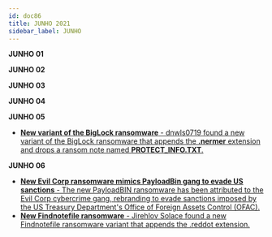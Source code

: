 ```yaml
---
id: doc86
title: JUNHO 2021
sidebar_label: JUNHO
---
```


**JUNHO 01**

**JUNHO 02**

**JUNHO 03**

**JUNHO 04**

**JUNHO 05**

- [**New variant of the BigLock ransomware** - dnwls0719 found a new variant of the BigLock ransomware that appends the **.nermer** extension and drops a ransom note named **PROTECT_INFO.TXT**.](https://twitter.com/fbgwls245/status/1400971422336311297)


**JUNHO 06**

- [**New Evil Corp ransomware mimics PayloadBin gang to evade US sanctions** - The new PayloadBIN ransomware has been attributed to the Evil Corp cybercrime gang, rebranding to evade sanctions imposed by the US Treasury Department's Office of Foreign Assets Control (OFAC).](https://www.bleepingcomputer.com/news/security/new-evil-corp-ransomware-mimics-payloadbin-gang-to-evade-us-sanctions/)
- [**New Findnotefile ransomware** - Jirehlov Solace found a new Findnotefile ransomware variant that appends the .reddot extension.](https://twitter.com/Jirehlov/status/1401527399729090560)


